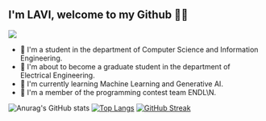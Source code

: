 ## I'm LAVI, welcome to my Github :baby_chick::mushroom:

![](https://komarev.com/ghpvc/?username=lavinia0724&color=ff69b4)

- :seedling: I'm a student in the department of Computer Science and Information Engineering.
- :cherry_blossom: I'm about to become a graduate student in the department of Electrical Engineering.
- :fried_shrimp: I'm currently learning Machine Learning and Generative AI.
- :croissant: I'm a member of the programming contest team ENDL\N.






![Anurag's GitHub stats](https://github-readme-stats.vercel.app/api?username=Lavinia0724&show_icons=true&theme=radical)
[![Top Langs](https://github-readme-stats.vercel.app/api/top-langs/?username=Lavinia0724&layout=donut&show_icons=true&theme=radical)](https://github.com/anuraghazra/github-readme-stats)
[![GitHub Streak](https://streak-stats.demolab.com/?user=DenverCoder1&theme=omni)](https://git.io/streak-stats)
